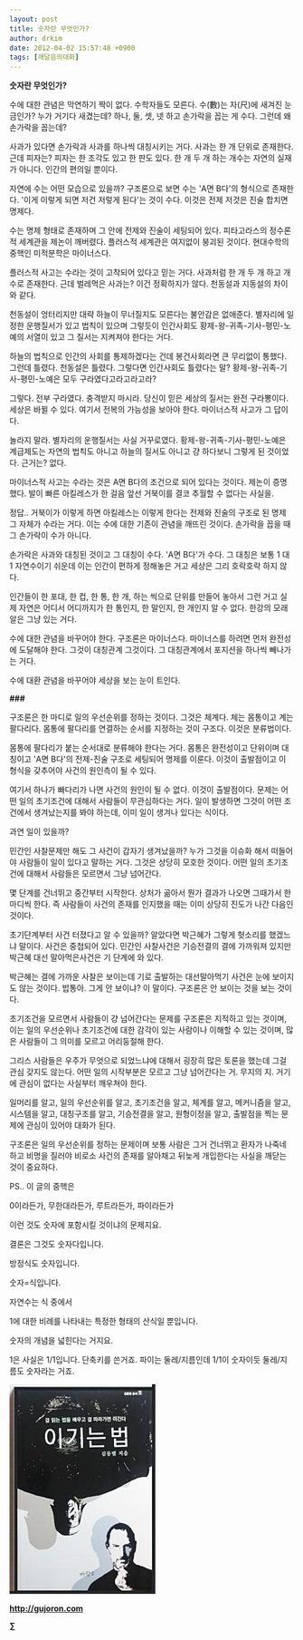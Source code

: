 ```yaml
---
layout: post
title: 숫자란 무엇인가?
author: drkim
date: 2012-04-02 15:57:48 +0900
tags: [깨달음의대화]
---
```

**숫자란 무엇인가?**

수에 대한 관념은 막연하기 짝이 없다. 수학자들도 모른다. 수(數)는 자(尺)에 새겨진 눈금인가? 누가 거기다 새겼는데? 하나, 둘, 셋, 넷 하고 손가락을 꼽는 게 수다. 그런데 왜 손가락을 꼽는데? 

사과가 있다면 손가락과 사과를 하나씩 대칭시키는 거다. 사과는 한 개 단위로 존재한다. 근데 피자는? 피자는 한 조각도 있고 한 판도 있다. 한 개 두 개 하는 개수는 자연의 실재가 아니다. 인간의 편의일 뿐이다. 

자연에 수는 어떤 모습으로 있을까? 구조론으로 보면 수는 'A면 B다'의 형식으로 존재한다. '이게 이렇게 되면 저건 저렇게 된다'는 것이 수다. 이것은 전제 저것은 진술 합치면 명제다. 

수는 명제 형태로 존재하며 그 안에 전제와 진술이 세팅되어 있다. 피타고라스의 정수론적 세계관을 제논이 깨버렸다. 플러스적 세계관은 여지없이 붕괴된 것이다. 현대수학의 중핵인 미적분학은 마이너스다. 

플러스적 사고는 수라는 것이 고착되어 있다고 믿는 거다. 사과처럼 한 개 두 개 하고 개수로 존재한다. 근데 벌레먹은 사과는? 이건 정확하지가 않다. 천동설과 지동설의 차이와 같다. 

천동설이 엉터리지만 대략 하늘이 무너질지도 모른다는 불안감은 없애준다. 별자리에 일정한 운행질서가 있고 법칙이 있으며 그렇듯이 인간사회도 황제-왕-귀족-기사-평민-노예의 서열이 있고 그 질서는 지켜져야 한다는 거다. 

하늘의 법칙으로 인간의 사회를 통제하겠다는 건데 봉건사회라면 큰 무리없이 통했다. 그런데 틀렸다. 천동설은 틀렸다. 그렇다면 인간사회도 틀렸다는 말? 황제-왕-귀족-기사-평민-노예은 모두 구라였다고라고라고라? 

그렇다. 전부 구라였다. 충격받지 마시라. 당신이 믿은 세상의 질서는 완전 구라뽕이다. 세상은 바뀔 수 있다. 여기서 전복의 가능성을 보아야 한다. 마이너스적 사고가 그 답이다. 

놀라지 말라. 별자리의 운행질서는 사실 거꾸로였다. 황제-왕-귀족-기사-평민-노예은 계급제도는 자연의 법칙도 아니고 하늘의 질서도 아니고 걍 하다보니 그렇게 된 것이었다. 근거는? 없다. 

마이너스적 사고는 수라는 것은 A면 B다의 조건으로 되어 있다는 것이다. 제논이 증명했다. 발이 빠른 아킬레스가 한 걸음 앞선 거북이를 결코 추월할 수 없다는 사실을. 

정답.. 거북이가 이렇게 하면 아킬레스는 이렇게 한다는 전제와 진술의 구조로 된 명제 그 자체가 수라는 거다. 이는 수에 대한 기존이 관념을 깨뜨린 것이다. 손가락을 꼽을 때 그 손가락이 수가 아니다. 

손가락은 사과와 대칭된 것이고 그 대칭이 수다. 'A면 B다'가 수다. 그 대칭은 보통 1 대 1 자연수이기 쉬운데 이는 인간이 편하게 정해놓은 거고 세상은 그리 호락호락 하지 않다. 

인간들이 한 포대, 한 컵, 한 통, 한 개, 하는 씩으로 단위를 만들어 놓아서 그런 거고 실제 자연은 어디서 어디까지가 한 통인지, 한 말인지, 한 개인지 알 수 없다. 한강의 모래알은 그냥 있는 거다. 

수에 대한 관념을 바꾸어야 한다. 구조론은 마이너스다. 마이너스를 하려면 먼저 완전성에 도달해야 한다. 그것이 대칭관계 그것이다. 그 대칭관계에서 포지션을 하나씩 빼나가는 거다. 

수에 대환 관념을 바꾸어야 세상을 보는 눈이 트인다. 



**###**

구조론은 한 마디로 일의 우선순위를 정하는 것이다. 그것은 체계다. 체는 몸통이고 계는 팔다리다. 몸통에 팔다리를 연결하는 순서를 지정하는 것이 구조다. 이것은 분류법이다. 

몸통에 팔다리가 붙는 순서대로 분류해야 한다는 거다. 몸통은 완전성이고 단위이며 대칭이고 'A면 B다'의 전제-진술 구조로 세팅되어 명제를 이룬다. 이것이 출발점이고 이 형식을 갖추어야 사건의 원인측이 될 수 있다. 

여기서 하나가 빠다리가 나면 사건의 원인이 될 수 없다. 이것이 출발점이다. 문제는 어떤 일의 초기조건에 대해서 사람들이 무관심하다는 거다. 일이 발생하면 그것이 어떤 조건에서 생겨났는지를 봐야 하는데, 이미 일이 생겨나 있다는 식이다. 

과연 일이 있을까? 

민간인 사찰문제만 해도 그 사건이 갑자기 생겨났을까? 누가 그것을 이슈화 해서 떠들어야 사람들이 일이 있다고 말하는 거다. 그것은 상당히 모호한 것이다. 어떤 일의 초기조건에 대해서 사람들은 모르면서 그냥 넘어간다. 

몇 단계를 건너뛰고 중간부터 시작한다. 상처가 곪아서 뭔가 결과가 나오면 그때가서 한 마디씩 한다. 즉 사람들이 사건의 존재를 인지했을 때는 이미 상당히 진도가 나간 다음인 것이다. 

초기단계부터 사건 터졌다고 알 수 있을까? 알았다면 박근혜가 그렇게 헛소리를 했겠느냐 말이다. 사건은 중첩되어 있다. 민간인 사찰사건은 기승전결의 결에 가까워져 있지만 박근혜 대선 말아먹은사건은 기 단계에 와 있다. 

박근혜는 결에 가까운 사찰은 보이는데 기로 출발하는 대선말아먹기 사건은 눈에 보이지도 않는 것이다. 밥통아. 그게 안 보이냐? 이 말이다. 구조론은 안 보이는 것을 보는 것이다. 

초기조건을 모르면서 사람들이 걍 넘어간다는 문제를 구조론은 지적하고 있는 것이며, 이는 일의 우선순위나 초기조건에 대한 감각이 있는 사람이나 이해할 수 있는 것이며, 많은 사람들이 그 의미를 모르고 어리둥절해 한다. 

그리스 사람들은 우주가 무엇으로 되었느냐에 대해서 굉장히 많은 토론을 했는데 그걸 관심 갖지도 않는다. 어떤 일의 시작부분은 모르고 그냥 넘어간다는 거. 무지의 지. 거기에 관심이 없다는 사실부터 깨우쳐야 한다. 

일머리를 알고, 일의 우선순위를 알고, 초기조건을 알고, 체계를 알고, 메커니즘을 알고, 시스템을 알고, 대칭구조를 알고, 기승전결을 알고, 원형이정을 알고, 출발점을 찍는 문제에 관심이 있어야 대화가 된다. 

구조론은 일의 우선순위를 정하는 문제이며 보통 사람은 그거 건너뛰고 환자가 나죽네 하고 비명을 질러야 비로소 사건의 존재를 알아채고 뒤늦게 개입한다는 사실을 깨닫는 것이 중요하다. 



PS.. 이 글의 중핵은 

0이라든가, 무한대라든가, 루트라든가, 파이라든가 

이런 것도 숫자에 포함시킬 것이냐의 문제지요.



결론은 그것도 숫자다입니다.

방정식도 숫자입니다.



숫자=식입니다.

자연수는 식 중에서 

1에 대한 비례를 나타내는 특정한 형태의 산식일 뿐입니다.

숫자의 개념을 넓힌다는 거지요.

1은 사실은 1/1입니다. 단축키를 쓴거죠. 파이는 둘레/지름인데 1/1이 숫자이듯 둘레/지름도 숫자라는 거죠.

  
  
  

  




![](/files/attach/images/199/290/248/123456.JPG)







**http://gujoron.com** 


**∑**